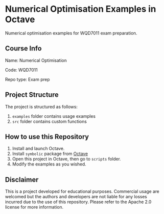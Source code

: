 # Numerical Optimisation Examples in Octave
Numerical optimisation examples for WQD7011 exam preparation.

## Course Info
Name: Numerical Optimisation

Code: WQD7011

Repo type: Exam prep

## Project Structure
The project is structured as follows:
1. `examples` folder contains usage examples
2. `src` folder contains custom functions

## How to use this Repository
1. Install and launch Octave.
2. Install `symbolic` package from [Octave](https://gnu-octave.github.io/packages/symbolic/)
3. Open this project in Octave, then go to `scripts` folder.
4. Modify the examples as you wished.

## Disclaimer
This is a project developed for educational purposes. Commercial usage are welcomed but the authors and developers are not liable for any losses incurred due to the use of this repository. Please refer to the Apache 2.0 license for more information.